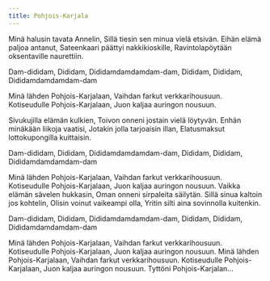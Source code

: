 ```yaml
---
title: Pohjois-Karjala
---
```


Minä halusin tavata Annelin,
Sillä tiesin sen minua vielä etsivän.
Eihän elämä paljoa antanut,
Sateenkaari päättyi nakkikioskille,
Ravintolapöytään oksentaville naurettiin.

Dam-dididam,
Dididam,
Dididamdamdamdam-dam,
Dididam,
Dididam,
Dididamdamdamdam-dam

Minä lähden Pohjois-Karjalaan,
Vaihdan farkut verkkarihousuun.
Kotiseudulle Pohjois-Karjalaan,
Juon kaljaa auringon nousuun.

Sivukujilla elämän kulkien,
Toivon onneni jostain vielä löytyvän.
Enhän minäkään liikoja vaatisi,
Jotakin jolla tarjoaisin illan,
Elatusmaksut lottokupongilla kuittaisin.

Dam-dididam,
Dididam,
Dididamdamdamdam-dam,
Dididam,
Dididam,
Dididamdamdamdam-dam

Minä lähden Pohjois-Karjalaan,
Vaihdan farkut verkkarihousuun.
Kotiseudulle Pohjois-Karjalaan,
Juon kaljaa auringon nousuun.
Vaikka elämän sävelen hukkasin,
Oman onneni sirpaleita säilytän.
Sillä sinua kaltoin jos kohtelin,
Olisin voinut vaikeampi olla,
Yritin silti aina sovinnolla kuitenkin.

Dam-dididam,
Dididam,
Dididamdamdamdam-dam,
Dididam,
Dididam,
Dididamdamdamdam-dam

Minä lähden Pohjois-Karjalaan,
Vaihdan farkut verkkarihousuun.
Kotiseudulle Pohjois-Karjalaan,
Juon kaljaa auringon nousuun.
Minä lähden Pohjois-Karjalaan,
Vaihdan farkut verkkarihousuun.
Kotiseudulle Pohjois-Karjalaan,
Juon kaljaa auringon nousuun.
Tyttöni Pohjois-Karjalan...
